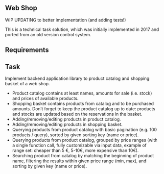 Web Shop
---
WIP UPDATING to better implementation (and adding tests!)

This is a technical task solution, which was initially implemented in 2017 and ported from an old version control system.

## Requirements


## Task

Implement backend application library to product catalog and shopping basket of a web shop.
- Product catalog contains at least names, amounts for sale (i.e. stock) and prices of available
products.
- Shopping basket contains products from catalog and to be purchased amounts. Don’t
forget to keep the product catalog up to date: products and stocks are updated based on the
reservations in the basket.
- Adding/removing/editing products in product catalog.
- Adding/removing/editing products in shopping basket.
- Querying products from product catalog with basic pagination (e.g. 100 products /
query), sorted by given sorting key (name or price).
- Querying products from product catalog, grouped by price ranges (with a single function
call, fully customizable via input data, example of range set: cheaper than 5 €, 5-10€,
more expensive than 10€).
- Searching product from catalog by matching the beginning of product name, filtering the
results within given price range (min, max), and sorting by given key (name or price).



